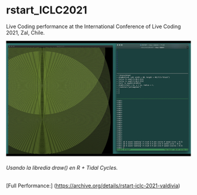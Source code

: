 # rstart_ICLC2021
Live Coding performance at the International Conference of Live Coding 2021, Zal, Chile.

<img src="https://raw.githubusercontent.com/rstartdas/rstart_ICLC2021/main/img/rstart_ICLC2021%20copy.png"  />

###### Usando la libredia draw() en R + Tidal Cycles.

[Full Performance:] (https://archive.org/details/rstart-iclc-2021-valdivia) 
<a href="https://archive.org/details/rstart-iclc-2021-valdivia" target="_blank" />
